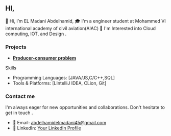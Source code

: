 ## HI,

👋 Hi, I’m EL Madani Abdelhamid,
🎓  I'm a engineer student at Mohammed VI international academy of civil aviation(AIAC)
💼 I'm Interested into Cloud computing, IOT, and Design .

### Projects
- [**Producer-consumer problem**](https://github.com/elmadaniabdelhamid/The-bounded-buffer-problem)

Skills
- Programming Languages: [JAVA/JS,C/C++,SQL]
- Tools & Platforms: [LIntelliJ IDEA, CLion, Git]
  
### Contact me
I'm always eager for new opportunities and collaborations. Don't hesitate to get in touch .
- 📧 Email: abdelhamidelmadani45@gmail.com
- 💼 LinkedIn: [Your LinkedIn Profile](https://www.linkedin.com/in/abdelhamid-el-madani-5689b5293/)
